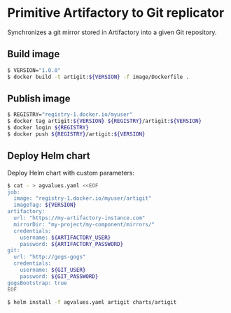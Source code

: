 # Primitive Artifactory to Git replicator
Synchronizes a git mirror stored in Artifactory into a given Git repository.

## Build image
```bash
$ VERSION="1.0.0"
$ docker build -t artigit:${VERSION} -f image/Dockerfile .
```

## Publish image
```bash
$ REGISTRY="registry-1.docker.io/myuser"
$ docker tag artigit:${VERSION} ${REGISTRY}/artigit:${VERSION}
$ docker login ${REGISTRY}
$ docker push ${REGISTRY}/artigit:${VERSION}
```

## Deploy Helm chart <a name="deploy"></a>
Deploy Helm chart with custom parameters:
```bash
$ cat - > agvalues.yaml <<EOF
job:
  image: "registry-1.docker.io/myuser/artigit"
  imageTag: ${VERSION}
artifactory:
  url: "https://my-artifactory-instance.com"
  mirrorDir: "my-project/my-component/mirrors/"
  credentials:
    username: ${ARTIFACTORY_USER}
    password: ${ARTIFACTORY_PASSWORD}
git:
  url: "http://gogs-gogs"
  credentials:
    username: ${GIT_USER}
    password: ${GIT_PASSWORD}
gogsBootstrap: true
EOF

$ helm install -f agvalues.yaml artigit charts/artigit
```
